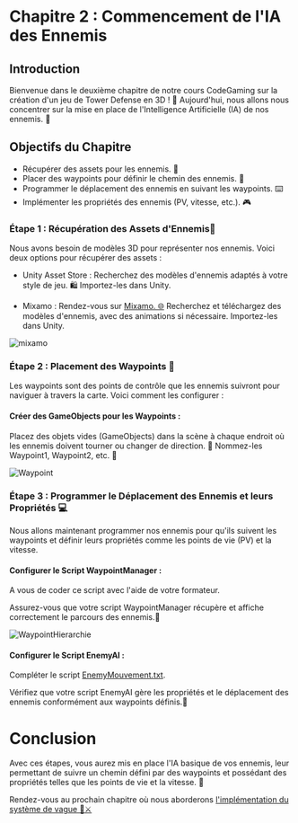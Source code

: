 # Chapitre 2 : Commencement de l'IA des Ennemis

## Introduction

Bienvenue dans le deuxième chapitre de notre cours CodeGaming sur la création d'un jeu de Tower Defense en 3D ! 🚀 Aujourd'hui, nous allons nous concentrer sur la mise en place de l'Intelligence Artificielle (IA) de nos ennemis. 🧠

## Objectifs du Chapitre

- Récupérer des assets pour les ennemis. 👾
- Placer des waypoints pour définir le chemin des ennemis. 📍
- Programmer le déplacement des ennemis en suivant les waypoints. ⌨️
- Implémenter les propriétés des ennemis (PV, vitesse, etc.). 🎮

### Étape 1 : Récupération des Assets d'Ennemis👾
Nous avons besoin de modèles 3D pour représenter nos ennemis. Voici deux options pour récupérer des assets :

- Unity Asset Store :
Recherchez des modèles d'ennemis adaptés à votre style de jeu. 🛍️
Importez-les dans Unity.

- Mixamo :
Rendez-vous sur [Mixamo. 🌐](https://www.mixamo.com)
Recherchez et téléchargez des modèles d'ennemis, avec des animations si nécessaire.
Importez-les dans Unity.

![mixamo](Images/mixamo.png)

### Étape 2 : Placement des Waypoints 📍
Les waypoints sont des points de contrôle que les ennemis suivront pour naviguer à travers la carte. Voici comment les configurer :

#### Créer des GameObjects pour les Waypoints :
Placez des objets vides (GameObjects) dans la scène à chaque endroit où les ennemis doivent tourner ou changer de direction. 🔄
Nommez-les Waypoint1, Waypoint2, etc. 📍

![Waypoint](Images/Waypoint.png)

### Étape 3 : Programmer le Déplacement des Ennemis et leurs Propriétés 💻
Nous allons maintenant programmer nos ennemis pour qu'ils suivent les waypoints et définir leurs propriétés comme les points de vie (PV) et la vitesse.

#### Configurer le Script WaypointManager :
A vous de coder ce script avec l'aide de votre formateur. 

Assurez-vous que votre script WaypointManager récupère et affiche correctement le parcours des ennemis.📜

![WaypointHierarchie](Images/WaypointHierarchie.png)

#### Configurer le Script EnemyAI :
Compléter le script [EnemyMouvement.txt](https://github.com/user-attachments/files/17798367/EnemyMouvement.txt).

Vérifiez que votre script EnemyAI gère les propriétés et le déplacement des ennemis conformément aux waypoints définis.🧩

# Conclusion
Avec ces étapes, vous aurez mis en place l'IA basique de vos ennemis, leur permettant de suivre un chemin défini par des waypoints et possédant des propriétés telles que les points de vie et la vitesse. 🚀

Rendez-vous au prochain chapitre où nous aborderons [l'implémentation du système de vague 🏰⚔️](https://github.com/g404-code-gaming/TowerDefence/blob/main/Création-Du-Jeu/03.Système%20de%20vague%20basique.md)

